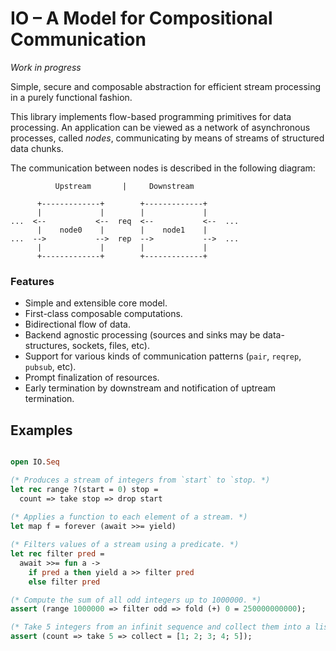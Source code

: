# IO – A Model for Compositional Communication

_Work in progress_

Simple, secure and composable abstraction for efficient stream processing in a purely functional fashion.

This library implements flow-based programming primitives for data processing. An application can be viewed as a network of asynchronous processes, called _nodes_, communicating by means of streams of structured data chunks.

The communication between nodes is described in the following diagram:

```
          Upstream       |     Downstream

      +-------------+        +-------------+
      |             |        |             |
...  <--           <--  req  <--           <--  ...
      |    node0    |        |    node1    |
...  -->           -->  rep  -->           -->  ...
      |             |        |             |
      +-------------+        +-------------+
```


### Features

- Simple and extensible core model.
- First-class composable computations.
- Bidirectional flow of data.
- Backend agnostic processing (sources and sinks may be data-structures, sockets, files, etc).
- Support for various kinds of communication patterns (`pair`, `reqrep`, `pubsub`, etc).
- Prompt finalization of resources.
- Early termination by downstream and notification of uptream termination.

## Examples

```ocaml

open IO.Seq

(* Produces a stream of integers from `start` to `stop. *)
let rec range ?(start = 0) stop =
  count => take stop => drop start
  
(* Applies a function to each element of a stream. *)
let map f = forever (await >>= yield)

(* Filters values of a stream using a predicate. *)
let rec filter pred =
  await >>= fun a ->
    if pred a then yield a >> filter pred
    else filter pred

(* Compute the sum of all odd integers up to 1000000. *)
assert (range 1000000 => filter odd => fold (+) 0 = 250000000000);

(* Take 5 integers from an infinit sequence and collect them into a list. *)
assert (count => take 5 => collect = [1; 2; 3; 4; 5]);
```
